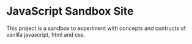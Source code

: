 # JavaScript Sandbox Site
This project is a sandbox to experiment with concepts and contructs of vanilla javascript, html and css.